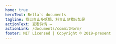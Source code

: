 ```yaml
---
home: true
heroText: Bella`s documents
tagline: 我见青山多妩媚，料青山见我应如是
actionText: 查看详情 →
actionLink: /documents/commitNorm/
footer: MIT Licensed | Copyright © 2019-present
---
```



